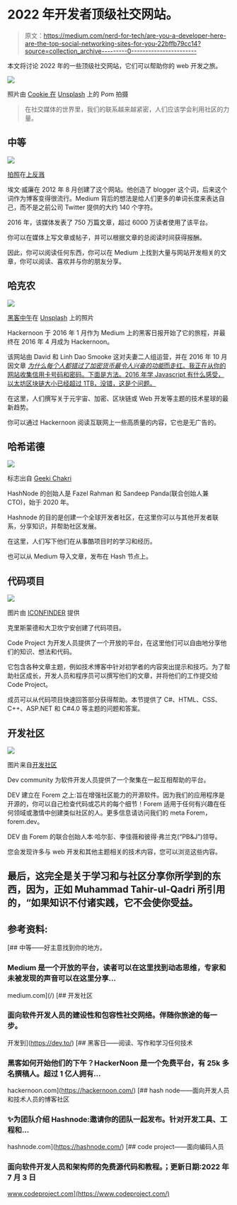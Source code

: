 # 2022 年开发者顶级社交网站。

> 原文：<https://medium.com/nerd-for-tech/are-you-a-developer-here-are-the-top-social-networking-sites-for-you-22bffb79cc14?source=collection_archive---------0----------------------->

本文将讨论 2022 年的一些顶级社交网站，它们可以帮助你的 web 开发之旅。

![](img/672f577912ebecc68f1014c31f0417fe.png)

照片由 [Cookie 在](https://unsplash.com/@cookiethepom?utm_source=medium&utm_medium=referral) [Unsplash](https://unsplash.com?utm_source=medium&utm_medium=referral) 上的 Pom 拍摄

> 在社交媒体的世界里，我们的联系越来越紧密，人们应该学会利用社区的力量。

## 中等

![](img/b33ff7bcff4f65239f0df9c5db182272.png)

[拍照](https://unsplash.com/@retrosupply?utm_source=medium&utm_medium=referral)在[上反溅](https://unsplash.com?utm_source=medium&utm_medium=referral)

埃文·威廉在 2012 年 8 月创建了这个网站。他创造了 blogger 这个词，后来这个词作为博客变得很流行。Medium 背后的想法是给人们更多的单词长度来表达自己，而不是之前公司 Twitter 提供的大约 140 个字符。

2016 年，该媒体发表了 750 万篇文章，超过 6000 万读者使用了该平台。

你可以在媒体上写文章或帖子，并可以根据文章的总阅读时间获得报酬。

因此，你可以阅读任何东西，你可以在 Medium 上找到大量与网站开发相关的文章，你可以阅读、喜欢并与你的朋友分享。

## 哈克农

![](img/dd7eecc7b15ef97a7cd36150db48461a.png)

[黑客中午](https://unsplash.com/@hackernoon?utm_source=medium&utm_medium=referral)在 [Unsplash](https://unsplash.com?utm_source=medium&utm_medium=referral) 上的照片

Hackernoon 于 2016 年 1 月作为 Medium 上的黑客日报开始了它的旅程，并最终在 2016 年 4 月成为 Hackernoon。

该网站由 David 和 Linh Dao Smooke 这对夫妻二人组运营，并在 2016 年 10 月因文章 [*为什么每个人都错过了加密货币最令人兴奋的功能*而走红。我正在从你的网站收集信用卡号码和密码。下面是方法。2016 年学 Javascript 有什么感受，](https://hackernoon.com/why-everyone-missed-the-most-mind-blowing-feature-of-cryptocurrency-860c3f25f1fb) [以太坊区块链大小已经超过 1TB，没错，这是个问题。](https://hackernoon.com/the-ethereum-blockchain-size-has-exceeded-1tb-and-yes-its-an-issue-2b650b5f4f62)

在这里，人们撰写关于元宇宙、加密、区块链或 Web 开发等主题的技术星球的最新趋势。

你可以通过 Hackernoon 阅读互联网上一些高质量的内容，它也是无广告的。

## 哈希诺德

![](img/81586562277474b4057507d0e799589f.png)

标志出自 [Geeki Chakri](https://geeky-chakri.hashnode.dev/)

HashNode 的创始人是 Fazel Rahman 和 Sandeep Panda(联合创始人兼 CTO)，始于 2020 年。

Hashnode 的目的是创建一个全球开发者社区，在这里你可以与其他开发者联系，分享知识，并帮助社区发展。

在这里，人们写下他们在从事酷项目时的学习和经历。

也可以从 Medium 导入文章，发布在 Hash 节点上。

## 代码项目

![](img/0376539e0fbd0624686c082a7e71213e.png)

图片由 [ICONFINDER](https://www.iconfinder.com/) 提供

克里斯蒙德和大卫坎宁安创建了代码项目。

Code Project 为开发人员提供了一个开放的平台，在这里他们可以自由地分享他们的知识、想法和代码。

它包含各种文章主题，例如技术博客中针对初学者的内容突出提示和技巧。为了帮助社区成长，开发人员和程序员可以撰写他们的文章，并将他们的工作提交给 Code Project。

成员可以从代码项目快速回答部分获得帮助。本节提供了 C#、HTML、CSS、C++、ASP.NET 和 C#4.0 等主题的问题和答案。

## 开发社区

![](img/cdba7a903116549e1c911de20d6151a4.png)

图片来自[开发社区](https://www.linkedin.com/showcase/dev-a-forem-community/)

Dev community 为软件开发人员提供了一个聚集在一起互相帮助的平台。

DEV 建立在 Forem 之上:旨在增强社区能力的开源软件。因为我们的应用程序是开源的，你可以自己检查代码或芯片的每个细节！Forem 适用于任何有兴趣在任何领域或激情中创建类似社区的人。更多信息请访问我们的 meta Forem，forem.dev。

DEV 由 Forem 的联合创始人本·哈尔彭、李佳薇和彼得·弗兰克(“PB&J”)领导。

您会发现许多与 web 开发和其他主题相关的技术内容，您可以浏览这些内容。

## 最后，这完全是关于学习和与社区分享你所学到的东西，因为，正如 Muhammad Tahir-ul-Qadri 所引用的，“如果知识不付诸实践，它不会使你受益。

## 参考资料:

[](/) [## 中等——好主意找到你的地方。

### Medium 是一个开放的平台，读者可以在这里找到动态思维，专家和未被发现的声音可以在这里分享…

medium.com](/) [](https://dev.to/) [## 开发社区

### 面向软件开发人员的建设性和包容性社交网络。伴随你旅途的每一步。

开发到](https://dev.to/) [](https://hackernoon.com/) [## 黑客日——阅读、写作和学习任何技术

### 黑客如何开始他们的下午？HackerNoon 是一个免费平台，有 25k 多名撰稿人。超过 1 亿人拥有…

hackernoon.com](https://hackernoon.com/) [](https://hashnode.com/) [## hash node——面向开发人员和技术人员的博客社区

### ✨为团队介绍 Hashnode:邀请你的团队一起发布。针对开发工具、工程和…

hashnode.com](https://hashnode.com/) [](https://www.codeproject.com/) [## code project——面向编码人员

### 面向软件开发人员和架构师的免费源代码和教程。；更新日期:2022 年 7 月 3 日

www.codeproject.com](https://www.codeproject.com/)